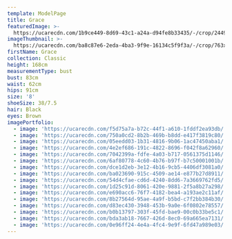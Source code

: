 ```yaml
---
template: ModelPage
title: Grace
featuredImage: >-
  https://ucarecdn.com/1b9ce449-8d69-43c1-a24a-d94fe8b33435/-/crop/2449x1396/0,237/-/preview/
imageThumbnail: >-
  https://ucarecdn.com/ba8c87e6-2eda-4ba3-9f9e-16134c5f9f3a/-/crop/763x1050/404,316/-/preview/
firstName: Grace
collection: Classic
height: 168cm
measurementType: bust
bust: 83cm
waist: 62cm
hips: 91cm
size: '8'
shoeSize: 38/7.5
hair: Black
eyes: Brown
imagePortfolio:
  - image: 'https://ucarecdn.com/f5d75a7a-b72c-44f1-a610-1fddf2ea93db/'
  - image: 'https://ucarecdn.com/750a0cd2-8b2b-469b-b8dd-e417f3819c80/'
  - image: 'https://ucarecdn.com/05eedd03-1b31-4816-9b06-1ac47450aba1/'
  - image: 'https://ucarecdn.com/4e2ef686-191c-4822-8696-f042f8a62960/'
  - image: 'https://ucarecdn.com/7042399a-fdfe-4a03-b717-0561375d1146/'
  - image: 'https://ucarecdn.com/6af80778-4c60-4b76-b97f-b7c50001001b/'
  - image: 'https://ucarecdn.com/dce1d2eb-3e12-4b16-9cb5-4406df3081a0/'
  - image: 'https://ucarecdn.com/ba023690-915c-4509-ae14-e877b27d8911/'
  - image: 'https://ucarecdn.com/54d4cfae-cd6d-4240-8dd6-7a3669762fd5/'
  - image: 'https://ucarecdn.com/1d25c91d-8061-420e-9881-2f5a8b27a298/'
  - image: 'https://ucarecdn.com/e690acc6-76f7-4182-bea4-a193ae2c11af/'
  - image: 'https://ucarecdn.com/8b27564d-95ae-4a9f-b5bd-c7f2bb384b30/'
  - image: 'https://ucarecdn.com/d83ec430-3948-453b-9a0e-6f0802e78557/'
  - image: 'https://ucarecdn.com/b0b13797-303f-45fd-bae9-00c0b33be5c1/'
  - image: 'https://ucarecdn.com/bda3ab18-7667-426d-8ec0-69a665ea7131/'
  - image: 'https://ucarecdn.com/0e96ff24-4e4a-4fc4-9e9f-6fd47a989e03/'
---
```


